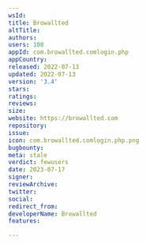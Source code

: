 ```yaml
---
wsId: 
title: Browallted
altTitle: 
authors: 
users: 100
appId: com.browallted.comlogin.php
appCountry: 
released: 2022-07-13
updated: 2022-07-13
version: '3.4'
stars: 
ratings: 
reviews: 
size: 
website: https://browallted.com
repository: 
issue: 
icon: com.browallted.comlogin.php.png
bugbounty: 
meta: stale
verdict: fewusers
date: 2023-07-17
signer: 
reviewArchive: 
twitter: 
social: 
redirect_from: 
developerName: Browallted
features: 

---
```


